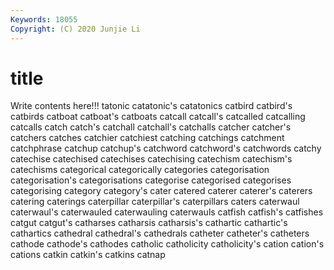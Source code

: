 ```yaml
---
Keywords: 18055
Copyright: (C) 2020 Junjie Li
---
```


# title

Write contents here!!!
tatonic 
catatonic's 
catatonics 
catbird
catbird's 
catbirds 
catboat 
catboat's 
catboats 
catcall 
catcall's 
catcalled 
catcalling 
catcalls
catch 
catch's 
catchall 
catchall's 
catchalls 
catcher 
catcher's 
catchers 
catches 
catchier
catchiest 
catching 
catchings 
catchment 
catchphrase 
catchup 
catchup's 
catchword 
catchword's 
catchwords
catchy 
catechise 
catechised 
catechises 
catechising 
catechism 
catechism's 
catechisms 
categorical 
categorically
categories 
categorisation 
categorisation's 
categorisations 
categorise 
categorised 
categorises 
categorising 
category 
category's
cater 
catered 
caterer 
caterer's 
caterers 
catering 
caterings 
caterpillar 
caterpillar's 
caterpillars
caters 
caterwaul 
caterwaul's 
caterwauled 
caterwauling 
caterwauls 
catfish 
catfish's 
catfishes 
catgut
catgut's 
catharses 
catharsis 
catharsis's 
cathartic 
cathartic's 
cathartics 
cathedral 
cathedral's 
cathedrals
catheter 
catheter's 
catheters 
cathode 
cathode's 
cathodes 
catholic 
catholicity 
catholicity's 
cation
cation's 
cations 
catkin 
catkin's 
catkins 
catnap 
